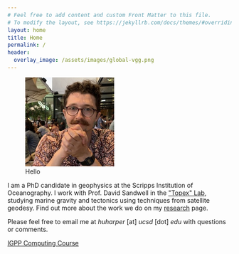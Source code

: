 ```yaml
---
# Feel free to add content and custom Front Matter to this file.
# To modify the layout, see https://jekyllrb.com/docs/themes/#overriding-theme-defaults
layout: home
title: Home
permalink: /
header:
  overlay_image: /assets/images/global-vgg.png
---
```

<figure class="align-left">
  <img src="/assets/images/bio_photo.jpeg" style="width:200px;"/>
  <figcaption>Hello</figcaption>
</figure>


I am a PhD candidate in geophysics at the Scripps Institution of Oceanography. I work with Prof. David Sandwell in the ["Topex" Lab](https://topex.ucsd.edu/), studying marine gravity and tectonics using techniques from satellite geodesy. Find out more about the work we do on my [research](/research) page.

Please feel free to email me at *huharper* \[at\] *ucsd* \[dot\] *edu* with questions or comments.

[IGPP Computing Course](https://igppweb.ucsd.edu/~huharper/igpp-computing/)

<br/>

<br/>

<br/>
